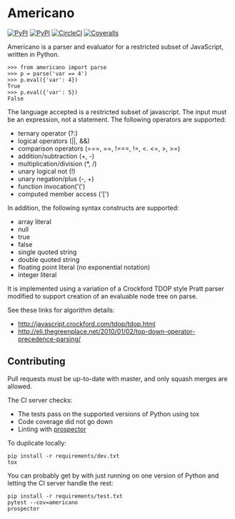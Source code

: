 Americano
=========

[![PyPI](https://img.shields.io/pypi/pyversions/americano.svg)](https://pypi.python.org/pypi/americano)
[![PyPI](https://img.shields.io/pypi/v/americano.svg)](https://pypi.python.org/pypi/americano)
[![CircleCI](https://circleci.com/gh/travisjungroth/americano.svg?style=shield)](https://circleci.com/gh/travisjungroth/americano)
[![Coveralls](https://coveralls.io/repos/github/travisjungroth/americano/badge.svg?branch=master)](https://coveralls.io/github/travisjungroth/americano?branch=master)

Americano is a parser and evaluator for a restricted subset of JavaScript, written in Python.

    >>> from americano import parse
    >>> p = parse('var == 4')
    >>> p.eval({'var': 4})
    True
    >>> p.eval({'var': 5})
    False

The language accepted is a restricted subset of javascript.  The input must be an expression, not a statement.
The following operators are supported:

 * ternary operator (?:)
 * logical operators (||, &&)
 * comparison operators (===, ==, !===, !=, <. <=, >, >=)
 * addition/subtraction (+, -)
 * multiplication/division (*, /)
 * unary logical not (!)
 * unary negation/plus (-, +)
 * function invocation('(')
 * computed member access ('[')
 
In addition, the following syntax constructs are supported:

 * array literal
 * null
 * true
 * false
 * single quoted string
 * double quoted string
 * floating point literal (no exponential notation)
 * integer literal

It is implemented using a variation of a Crockford TDOP style Pratt parser modified to support creation of an evaluable node tree on parse.

See these links for algorithm details:

 * http://javascript.crockford.com/tdop/tdop.html
 * http://eli.thegreenplace.net/2010/01/02/top-down-operator-precedence-parsing/

## Contributing
Pull requests must be up-to-date with master, and only squash merges are allowed.

The CI server checks:
 * The tests pass on the supported versions of Python using tox
 * Code coverage did not go down
 * Linting with [prospector](https://github.com/landscapeio/prospector)
    
To duplicate locally:

    pip install -r requirements/dev.txt
    tox

You can probably get by with just running on one version of Python and letting the CI server handle the rest:

    pip install -r requirements/test.txt
    pytest --cov=americano
    prospector
